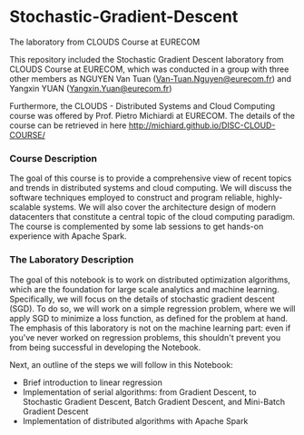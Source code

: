 # Stochastic-Gradient-Descent
The laboratory from CLOUDS Course at EURECOM

This repository included the Stochastic Gradient Descent laboratory from CLOUDS Course at EURECOM, which was conducted in a group with three other members as NGUYEN Van Tuan (Van-Tuan.Nguyen@eurecom.fr) and Yangxin YUAN (Yangxin.Yuan@eurecom.fr)

Furthermore, the CLOUDS - Distributed Systems and Cloud Computing course was offered by Prof. Pietro Michiardi at EURECOM. The details of the course can be retrieved in here http://michiard.github.io/DISC-CLOUD-COURSE/

### Course Description
The goal of this course is to provide a comprehensive view of recent topics and trends in distributed systems and cloud computing. We will discuss the software techniques employed to construct and program reliable, highly-scalable systems. We will also cover the architecture design of modern datacenters that constitute a central topic of the cloud computing paradigm. The course is complemented by some lab sessions to get hands-on experience with Apache Spark.

### The Laboratory Description
The goal of this notebook is to work on distributed optimization algorithms, which are the foundation for large scale analytics and machine learning. Specifically, we will focus on the details of stochastic gradient descent (SGD). To do so, we will work on a simple regression problem, where we will apply SGD to minimize a loss function, as defined for the problem at hand. The emphasis of this laboratory is not on the machine learning part: even if you've never worked on regression problems, this shouldn't prevent you from being successful in developing the Notebook.

Next, an outline of the steps we will follow in this Notebook:
- Brief introduction to linear regression
- Implementation of serial algorithms: from Gradient Descent, to Stochastic Gradient Descent, Batch Gradient Descent, and Mini-Batch Gradient Descent
- Implementation of distributed algorithms with Apache Spark
